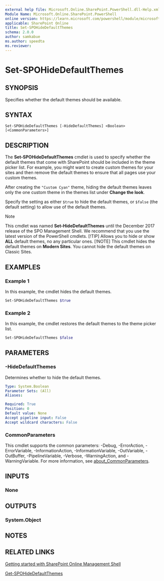 ```yaml
---
external help file: Microsoft.Online.SharePoint.PowerShell.dll-Help.xml
Module Name: Microsoft.Online.SharePoint.PowerShell
online version: https://learn.microsoft.com/powershell/module/microsoft.online.sharepoint.powershell/set-spohidedefaultthemes
applicable: SharePoint Online
title: Set-SPOHideDefaultThemes
schema: 2.0.0
author: samkabue
ms.author: speedta
ms.reviewer:
---
```


# Set-SPOHideDefaultThemes

## SYNOPSIS

Specifies whether the default themes should be available.

## SYNTAX

```
Set-SPOHideDefaultThemes [-HideDefaultThemes] <Boolean> [<CommonParameters>]
```

## DESCRIPTION

The **Set-SPOHideDefaultThemes** cmdlet is used to specify whether the default themes that come with SharePoint should be included in the theme picker list. For example, you might want to create custom themes for your sites and then remove the default themes to ensure that all pages use your custom themes.

After creating the `"Custom Cyan"` theme, hiding the default themes leaves only the one custom theme in the themes list under **Change the look**.

Specify the setting as either `$true` to hide the default themes, or `$false` (the default setting) to allow use of the default themes.

> [!NOTE]
> This cmdlet was named **Set-HideDefaultThemes** until the December 2017 release of the SPO Management Shell. We recommend that you use the latest version of the PowerShell cmdlets.
> [!TIP]
> Allows you to hide or show **ALL** default themes, no any particular ones.
> [!NOTE]
> This cmdlet hides the default themes on **Modern Sites**. You cannot hide the default themes on Classic Sites.

## EXAMPLES

### Example 1

In this example, the cmdlet hides the default themes.

```powershell
Set-SPOHideDefaultThemes $true
```

### Example 2

In this example, the cmdlet restores the default themes to the theme picker list.

```powershell
Set-SPOHideDefaultThemes $false
```

## PARAMETERS

### -HideDefaultThemes

Determines whether to hide the default themes.

```yaml
Type: System.Boolean
Parameter Sets: (All)
Aliases:

Required: True
Position: 0
Default value: None
Accept pipeline input: False
Accept wildcard characters: False
```

### CommonParameters

This cmdlet supports the common parameters: -Debug, -ErrorAction, -ErrorVariable, -InformationAction, -InformationVariable, -OutVariable, -OutBuffer, -PipelineVariable, -Verbose, -WarningAction, and -WarningVariable. For more information, see [about_CommonParameters](https://go.microsoft.com/fwlink/?LinkID=113216).

## INPUTS

### None

## OUTPUTS

### System.Object

## NOTES

## RELATED LINKS

[Getting started with SharePoint Online Management Shell](/powershell/sharepoint/sharepoint-online/connect-sharepoint-online)

[Get-SPOHideDefaultThemes](Get-SPOHideDefaultThemes.md)

